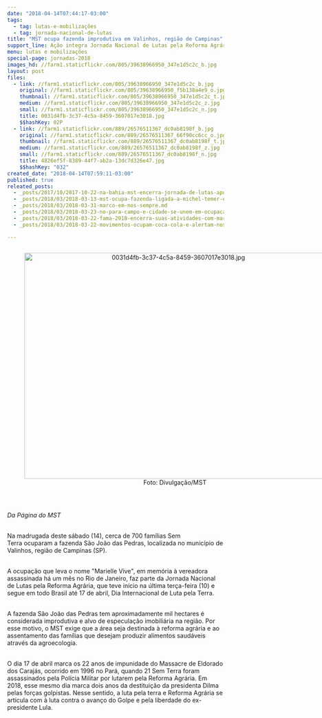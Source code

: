 ```yaml
---
date: "2018-04-14T07:44:17-03:00"
tags:
  - tag: lutas-e-mobilizações
  - tag: jornada-nacional-de-lutas
title: "MST ocupa fazenda improdutiva em Valinhos, região de Campinas"
support_line: Ação integra Jornada Nacional de Lutas pela Reforma Agrária e denuncia especulação imobiliária
menu: lutas e mobilizações
special-page: jornadas-2018
images_hd: //farm1.staticflickr.com/805/39638966950_347e1d5c2c_b.jpg
layout: post
files:
  - link: //farm1.staticflickr.com/805/39638966950_347e1d5c2c_b.jpg
    original: //farm1.staticflickr.com/805/39638966950_f5b138a4e9_o.jpg
    thumbnail: //farm1.staticflickr.com/805/39638966950_347e1d5c2c_t.jpg
    medium: //farm1.staticflickr.com/805/39638966950_347e1d5c2c_z.jpg
    small: //farm1.staticflickr.com/805/39638966950_347e1d5c2c_n.jpg
    title: 0031d4fb-3c37-4c5a-8459-3607017e3018.jpg
    $$hashKey: 02P
  - link: //farm1.staticflickr.com/889/26576511367_dc0ab8198f_b.jpg
    original: //farm1.staticflickr.com/889/26576511367_66f90cc6cc_o.jpg
    thumbnail: //farm1.staticflickr.com/889/26576511367_dc0ab8198f_t.jpg
    medium: //farm1.staticflickr.com/889/26576511367_dc0ab8198f_z.jpg
    small: //farm1.staticflickr.com/889/26576511367_dc0ab8198f_n.jpg
    title: 4826ef5f-8389-44f7-ab2a-13dc7d326e47.jpg
    $$hashKey: "032"
created_date: "2018-04-14T07:59:11-03:00"
published: true
releated_posts:
  - _posts/2017/10/2017-10-22-na-bahia-mst-encerra-jornada-de-lutas-apos-respostas-positivas-do-incra-e-governo-do-estado.md
  - _posts/2018/03/2018-03-13-mst-ocupa-fazenda-ligada-a-michel-temer-em-esquema-de-corrupcao.md
  - _posts/2018/03/2018-03-31-marco-em-nos-sempre.md
  - _posts/2018/03/2018-03-23-no-para-campo-e-cidade-se-unem-em-ocupacao-da-prefeitura.md
  - _posts/2018/03/2018-03-22-fama-2018-encerra-suas-atividades-com-marcha-e-ato-inter-religioso.md
  - _posts/2018/03/2018-03-22-movimentos-ocupam-coca-cola-e-alertam-nossas-aguas-nao-estao-a-venda.md

---
```

<div style="text-align:center">
<figure class="image" style="display:inline-block"><img alt="0031d4fb-3c37-4c5a-8459-3607017e3018.jpg" height="525" src="//farm1.staticflickr.com/805/39638966950_347e1d5c2c_b.jpg" width="700" />
<figcaption>Foto: Divulga&ccedil;&atilde;o/MST</figcaption>
</figure>
</div>

<p>&nbsp;</p>

<p><em>Da P&aacute;gina do MST</em><br />
&nbsp;</p>

<p>Na madrugada deste s&aacute;bado (14), cerca de 700 fam&iacute;lias Sem Terra&nbsp;ocuparam a fazenda S&atilde;o Jo&atilde;o das Pedras, localizada no munic&iacute;pio de Valinhos, regi&atilde;o de Campinas (SP).</p>

<p><br />
A ocupa&ccedil;&atilde;o que leva o nome &quot;Marielle Vive&quot;, em mem&oacute;ria &agrave; vereadora assassinada h&aacute; um m&ecirc;s no Rio de Janeiro, faz parte da Jornada Nacional de Lutas pela Reforma Agr&aacute;ria, que teve in&iacute;cio na &uacute;ltima ter&ccedil;a-feira (10) e segue em todo Brasil at&eacute; 17 de abril, Dia Internacional de Luta pela Terra.</p>

<p><br />
A fazenda S&atilde;o Jo&atilde;o das Pedras tem aproximadamente mil hectares &eacute; considerada&nbsp;improdutiva&nbsp;e alvo de especula&ccedil;&atilde;o imobili&aacute;ria na regi&atilde;o. Por esse motivo, o MST exige que a &aacute;rea seja destinada &agrave; reforma agr&aacute;ria e ao assentamento das fam&iacute;lias&nbsp;que desejam produzir alimentos saud&aacute;veis atrav&eacute;s da agroecologia.&nbsp;</p>

<p><br />
O dia 17 de abril marca os 22 anos de impunidade do Massacre de Eldorado dos Caraj&aacute;s, ocorrido em 1996 no Par&aacute;, quando 21 Sem Terra foram assassinados pela Pol&iacute;cia Militar por lutarem pela Reforma Agr&aacute;ria. Em 2018, esse mesmo dia marca dois anos da destitui&ccedil;&atilde;o da presidenta Dilma pelas for&ccedil;as golpistas. Nesse sentido,&nbsp;a luta pela terra e&nbsp;Reforma Agr&aacute;ria se articula&nbsp;com &agrave; luta contra o avan&ccedil;o do Golpe e&nbsp;pela liberdade&nbsp;do ex-presidente Lula.</p>
